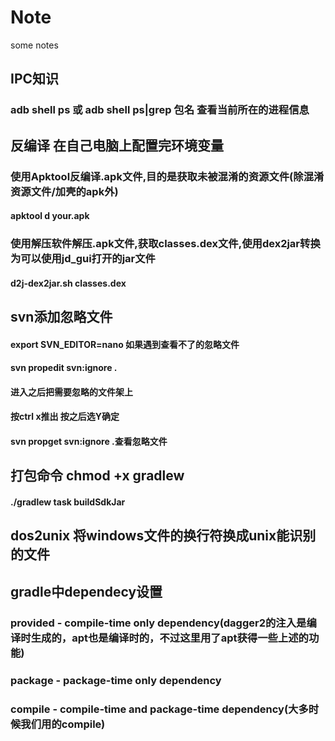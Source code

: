# Note
some notes 
## IPC知识
### adb shell ps 或 adb shell ps|grep 包名 查看当前所在的进程信息
## 反编译 在自己电脑上配置完环境变量
### 使用Apktool反编译.apk文件,目的是获取未被混淆的资源文件(除混淆资源文件/加壳的apk外)
#### apktool d your.apk
### 使用解压软件解压.apk文件,获取classes.dex文件,使用dex2jar转换为可以使用jd_gui打开的jar文件
#### d2j-dex2jar.sh classes.dex

## svn添加忽略文件
#### export SVN_EDITOR=nano 如果遇到查看不了的忽略文件
#### svn propedit svn:ignore .
#### 进入之后把需要忽略的文件架上
#### 按ctrl x推出 按之后选Y确定
#### svn propget svn:ignore .查看忽略文件

## 打包命令 chmod +x gradlew
#### ./gradlew task buildSdkJar

## dos2unix 将windows文件的换行符换成unix能识别的文件

## gradle中dependecy设置
###  provided - compile-time only dependency(dagger2的注入是编译时生成的，apt也是编译时的，不过这里用了apt获得一些上述的功能)
###  package - package-time only dependency
###  compile - compile-time and package-time dependency(大多时候我们用的compile)
